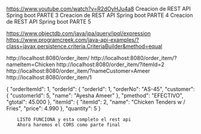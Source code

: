 https://www.youtube.com/watch?v=R2dOyHJu4a8
Creacion de REST API Spring boot PARTE 3
Creacion de REST API Spring boot PARTE 4
Creacion de REST API Spring boot PARTE 5

https://www.objectdb.com/java/jpa/query/jpql/expression
https://www.programcreek.com/java-api-examples/?class=javax.persistence.criteria.CriteriaBuilder&method=equal

http://localhost:8080/order_item/
http://localhost:8080/order_item/?nameItem=Chicken
http://localhost:8080/order_item/?itemId=2
http://localhost:8080/order_item/?nameCustomer=Ameer
http://localhost:8080/order_item/1

{
            "orderItemId": 1,
            "orderId": {
                "orderId": 1,
                "orderNo": "AS-45",
                "customer": {
                    "customerId": 5,
                    "name": "Ayesha Ameer"
                },
                "pmethod": "EFECTIVO",
                "gtotal": 45.000
            },
            "itemId": {
                "itemId": 2,
                "name": "Chicken Tenders w / Fries",
                "price": 4.990
            },
            "quantity": 5
        }
        
        LISTO FUNCIONA y esta completo el rest api
        Ahora haremos el CORS como parte final
